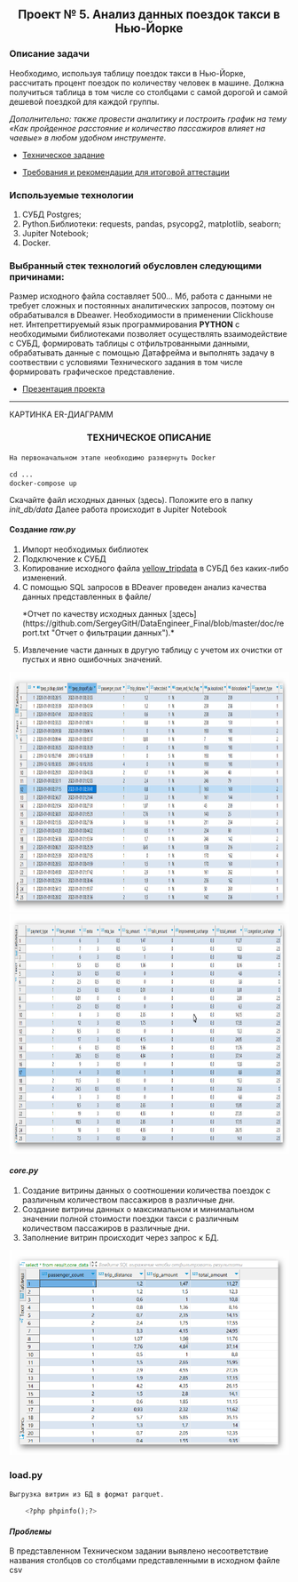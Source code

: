 ## <p align="center">Проект № 5. Анализ данных поездок такси в Нью-Йорке</p>

### Описание задачи

Необходимо, используя таблицу поездок такси в Нью-Йорке, рассчитать процент поездок по количеству человек в машине. Должна получиться таблица в том числе со столбцами с самой дорогой и самой дешевой поездкой для каждой группы.

*Дополнительно: также провести аналитику и построить график на тему «Как пройденное расстояние и количество пассажиров влияет на чаевые» в любом удобном инструменте.*

* [Техническое задание](https://github.com/SergeyGitH/DataEngineer_Final/blob/master/doc/report.txt "Техническое задание")
  
* [Требования и рекомендации для итоговой аттестации ](https://github.com/SergeyGitH/DataEngineer_Final/blob/master/doc/report.txt "Требования и рекомендации для итоговой аттестации ")

### Используемые технологии
1. СУБД Postgres;
2. Python.Библиотеки: requests, pandas,  psycopg2, matplotlib, seaborn;
3. Jupiter Notebook;
4. Docker.

### Выбранный стек технологий обусловлен следующими причинами:
Размер исходного файла составляет 500... Мб, работа с данными не требует сложных и постоянных аналитических запросов, поэтому он обрабатывался в Dbeawer.  Необходимости в применении Clickhouse нет. Интепреттируемый язык программирования **PYTHON** c необходимыми библиотеками позволяет осуществлять взаимодействие с СУБД, формировать таблицы с отфильтрованными данными, обрабатывать данные с помощью Датафрейма и выполнять задачу в соотвествии с условиями Технического задания в том числе формировать графическое представление.

* [Презентация проекта](https://github.com/SergeyGitH/DataEngineer_Final/blob/master/doc/report.txt "Презентация проекта")

*************************************************************************************************************************

КАРТИНКА ER-ДИАГРАММ

### <p align="center">ТЕХНИЧЕСКОЕ ОПИСАНИЕ</p> 
`На первоначальном этапе необходимо развернуть Docker`
```
cd ...
docker-compose up
```
Скачайте файл исходных данных (здесь). Положите его в папку *init_db/data*
Далее работа происходит в Jupiter Notebook

#### Создание *raw.py*
1. Импорт необходимых библиотек
2. Подключение к СУБД
3. Копирование исходного файла  [yellow_tripdata](https://disk.yandex.ru/d/DKeoopbGH1Ttuw) в СУБД без каких-либо изменений.
4. С помощью SQL запросов в BDeaver проведен анализ качества данных представленных в файле/
   <p>*Отчет по качеству исходных данных [здесь](https://github.com/SergeyGitH/DataEngineer_Final/blob/master/doc/report.txt "Отчет о фильтрации данных").*</p>
5. Извлечение части данных в другую таблицу с учетом их очистки от пустых и явно ошибочных значений.
   
  <img src="https://github.com/SergeyGitH/DataEngineer_Final/blob/master/doc/img/raw1.png" height="432"/>
  <img src="https://github.com/SergeyGitH/DataEngineer_Final/blob/master/doc/img/raw2.png" height="432"/>

#### *core.py*
1. Создание витрины данных о соотношении количества поездок с различным количеством пассажиров в различные дни.
2. Создание витрины данных о максимальном и минимальном значении полной стоимости поездки такси с различным количеством пассажиров в различные дни.
3. Заполнение витрин происходит через запрос к БД.

<img src="https://github.com/SergeyGitH/DataEngineer_Final/blob/master/doc/img/core.png" />

### load.py

    Выгрузка витрин из БД в формат parquet.

```python
    <?php phpinfo();?>
```


#### *Проблемы*
В представленном Техническом задании выявлено несоответствие названия столбцов со столбцами представленными в исходном файле csv


